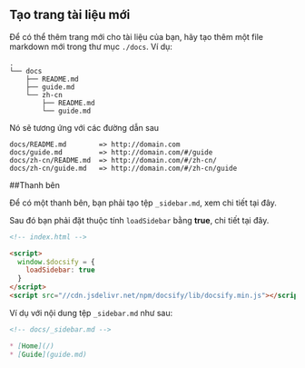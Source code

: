## Tạo trang tài liệu mới

Để có thể thêm trang mới cho tài liệu của bạn, hãy tạo thêm một file markdown mới trong thư mục `./docs`. Ví dụ:

```text
.
└── docs
    ├── README.md
    ├── guide.md
    └── zh-cn
        ├── README.md
        └── guide.md
```

Nó sẽ tương ứng với các đường dẫn sau

```text
docs/README.md        => http://domain.com
docs/guide.md         => http://domain.com/#/guide
docs/zh-cn/README.md  => http://domain.com/#/zh-cn/
docs/zh-cn/guide.md   => http://domain.com/#/zh-cn/guide
```

##Thanh bên

Để có một thanh bên, bạn phải tạo tệp `_sidebar.md`, xem chi tiết tại đây.

Sau đó bạn phải đặt thuộc tính `loadSidebar` bằng **true**, chi tiết tại đây.

```html
<!-- index.html -->

<script>
  window.$docsify = {
    loadSidebar: true
  }
</script>
<script src="//cdn.jsdelivr.net/npm/docsify/lib/docsify.min.js"></script>
```

Ví dụ với nội dung tệp `_sidebar.md` như sau:

```markdown
<!-- docs/_sidebar.md -->

* [Home](/)
* [Guide](guide.md)
```

